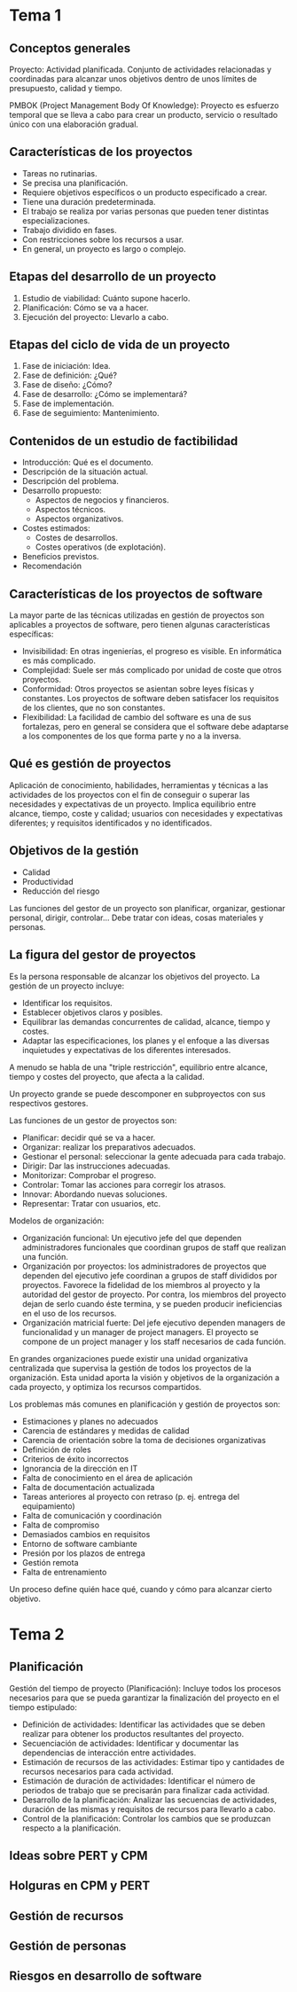 # Tema 1

## Conceptos generales

Proyecto: Actividad planificada. Conjunto de actividades relacionadas y coordinadas para alcanzar unos objetivos dentro de unos límites de presupuesto, calidad y tiempo.

PMBOK (Project Management Body Of Knowledge): Proyecto es esfuerzo temporal que se lleva a cabo para crear un producto, servicio o resultado único con una elaboración gradual.

## Características de los proyectos

+ Tareas no rutinarias.
+ Se precisa una planificación.
+ Requiere objetivos específicos o un producto especificado a crear.
+ Tiene una duración predeterminada.
+ El trabajo se realiza por varias personas que pueden tener distintas especializaciones.
+ Trabajo dividido en fases.
+ Con restricciones sobre los recursos a usar.
+ En general, un proyecto es largo o complejo.


## Etapas del desarrollo de un proyecto

1. Estudio de viabilidad: Cuánto supone hacerlo.
2. Planificación: Cómo se va a hacer.
3. Ejecución del proyecto: Llevarlo a cabo.


## Etapas del ciclo de vida de un proyecto

1. Fase de iniciación: Idea.
2. Fase de definición: ¿Qué?
3. Fase de diseño: ¿Cómo?
4. Fase de desarrollo: ¿Cómo se implementará?
5. Fase de implementación.
6. Fase de seguimiento: Mantenimiento.

## Contenidos de un estudio de factibilidad

+ Introducción: Qué es el documento.
+ Descripción de la situación actual.
+ Descripción del problema.
+ Desarrollo propuesto:
    + Aspectos de negocios y financieros.
    + Aspectos técnicos.
    + Aspectos organizativos.
+ Costes estimados:
    + Costes de desarrollos.
    + Costes operativos (de explotación).
+ Beneficios previstos.
+ Recomendación


## Características de los proyectos de software

La mayor parte de las técnicas utilizadas en gestión de proyectos son aplicables a proyectos de software, pero tienen algunas características específicas:

+ Invisibilidad: En otras ingenierías, el progreso es visible. En informática es más complicado.
+ Complejidad: Suele ser más complicado por unidad de coste que otros proyectos.
+ Conformidad: Otros proyectos se asientan sobre leyes físicas y constantes. Los proyectos de software deben satisfacer los requisitos de los clientes, que no son constantes.
+ Flexibilidad: La facilidad de cambio del software es una de sus fortalezas, pero en general se considera que el software debe adaptarse a los componentes de los que forma parte y no a la inversa.


## Qué es gestión de proyectos

Aplicación de conocimiento, habilidades, herramientas y técnicas a las actividades de los proyectos con el fin de conseguir o superar las necesidades y expectativas de un proyecto. Implica equilibrio entre alcance, tiempo, coste y calidad; usuarios con necesidades y expectativas diferentes; y requisitos identificados y no identificados.


## Objetivos de la gestión

+ Calidad
+ Productividad
+ Reducción del riesgo

Las funciones del gestor de un proyecto son planificar, organizar, gestionar personal, dirigir, controlar... Debe tratar con ideas, cosas materiales y personas.


## La figura del gestor de proyectos

Es la persona responsable de alcanzar los objetivos del proyecto. La gestión de un proyecto incluye:

+ Identificar los requisitos.
+ Establecer objetivos claros y posibles.
+ Equilibrar las demandas concurrentes de calidad, alcance, tiempo y costes.
+ Adaptar las especificaciones, los planes y el enfoque a las diversas inquietudes y expectativas de los diferentes interesados.

A menudo se habla de una "triple restricción", equilibrio entre alcance, tiempo y costes del proyecto, que afecta a la calidad.

Un proyecto grande se puede descomponer en subproyectos con sus respectivos gestores.

Las funciones de un gestor de proyectos son:

+ Planificar: decidir qué se va a hacer.
+ Organizar: realizar los preparativos adecuados.
+ Gestionar el personal: seleccionar la gente adecuada para cada trabajo.
+ Dirigir: Dar las instrucciones adecuadas.
+ Monitorizar: Comprobar el progreso.
+ Controlar: Tomar las acciones para corregir los atrasos.
+ Innovar: Abordando nuevas soluciones.
+ Representar: Tratar con usuarios, etc.


Modelos de organización:

+ Organización funcional: Un ejecutivo jefe del que dependen administradores funcionales que coordinan grupos de staff que realizan una función.
+ Organización por proyectos: los administradores de proyectos que dependen del ejecutivo jefe coordinan a grupos de staff divididos por proyectos. Favorece la fidelidad de los miembros al proyecto y la autoridad del gestor de proyecto. Por contra, los miembros del proyecto dejan de serlo cuando éste termina, y se pueden producir ineficiencias en el uso de los recursos.
+ Organización matricial fuerte: Del jefe ejecutivo dependen managers de funcionalidad y un manager de project managers. El proyecto se compone de un project manager y los staff necesarios de cada función.

En grandes organizaciones puede existir una unidad organizativa centralizada que supervisa la gestión de todos los proyectos de la organización. Esta unidad aporta la visión y objetivos de la organización a cada proyecto, y optimiza los recursos compartidos.

Los problemas más comunes en planificación y gestión de proyectos son:

+ Estimaciones y planes no adecuados
+ Carencia de estándares y medidas de calidad
+ Carencia de orientación sobre la toma de decisiones organizativas
+ Definición de roles
+ Criterios de éxito incorrectos
+ Ignorancia de la dirección en IT
+ Falta de conocimiento en el área de aplicación
+ Falta de documentación actualizada
+ Tareas anteriores al proyecto con retraso (p. ej. entrega del equipamiento)
+ Falta de comunicación y coordinación
+ Falta de compromiso
+ Demasiados cambios en requisitos
+ Entorno de software cambiante
+ Presión por los plazos de entrega
+ Gestión remota
+ Falta de entrenamiento

Un proceso define quién hace qué, cuando y cómo para alcanzar cierto objetivo.
<!-- diapositiva 38 -->








# Tema 2


## Planificación

Gestión del tiempo de proyecto (Planificación): Incluye todos los procesos necesarios para que se pueda garantizar la finalización del proyecto en el tiempo estipulado:

+ Definición de actividades: Identificar las actividades que se deben realizar para obtener los productos resultantes del proyecto.
+ Secuenciación de actividades: Identificar y documentar las dependencias de interacción entre actividades.
+ Estimación de recursos de las actividades: Estimar tipo y cantidades de recursos necesarios para cada actividad.
+ Estimación de duración de actividades: Identificar el número de periodos de trabajo que se precisarán para finalizar cada actividad.
+ Desarrollo de la planificación: Analizar las secuencias de actividades, duración de las mismas y requisitos de recursos para llevarlo a cabo.
+ Control de la planificación: Controlar los cambios que se produzcan respecto a la planificación.



## Ideas sobre PERT y CPM



## Holguras en CPM y PERT



## Gestión de recursos



## Gestión de personas



## Riesgos en desarrollo de software